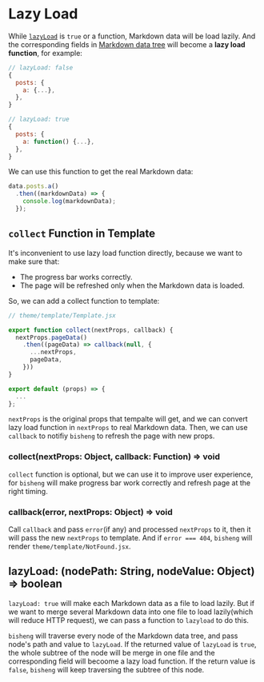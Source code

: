 # Lazy Load

While [`lazyLoad`](https://github.com/benjycui/bisheng#lazyload-boolean--nodepath-nodevalue--boolean) is `true` or a function, Markdown data will be load lazily. And the corresponding fields in [Markdown data tree](https://github.com/benjycui/bisheng#source-string--arraystring--object-category-string--arraystring) will become a **lazy load function**, for example:

```js
// lazyLoad: false
{
  posts: {
    a: {...},
  },
}

// lazyLoad: true
{
  posts: {
    a: function() {...},
  },
}
```

We can use this function to get the real Markdown data:

```js
data.posts.a()
  .then((markdownData) => {
    console.log(markdownData);
  });
```

## `collect` Function in Template

It's inconvenient to use lazy load function directly, because we want to make sure that:
* The progress bar works correctly.
* The page will be refreshed only when the Markdown data is loaded.

So, we can add a collect function to template:

```js
// theme/template/Template.jsx

export function collect(nextProps, callback) {
  nextProps.pageData()
    .then((pageData) => callback(null, {
      ...nextProps,
      pageData,
    }))
}

export default (props) => {
  ...
};
```

`nextProps` is the original props that tempalte will get, and we can convert lazy load function in `nextProps` to real Markdown data. Then, we can use `callback` to notifiy `bisheng` to refresh the page with new props.

### collect(nextProps: Object, callback: Function) => void

`collect` function is optional, but we can use it to improve user experience, for `bisheng` will make progress bar work correctly and refresh page at the right timing.

### callback(error, nextProps: Object) => void

Call `callback` and pass `error`(if any) and processed `nextProps` to it, then it will pass the new `nextProps` to template. And if `error === 404`, `bisheng` will render `theme/template/NotFound.jsx`.

## lazyLoad: (nodePath: String, nodeValue: Object) => boolean

`lazyLoad: true` will make each Markdown data as a file to load lazily. But if we want to merge several Markdown data into one file to load lazily(which will reduce HTTP request), we can pass a function to `lazyload` to do this.

`bisheng` will traverse every node of the Markdown data tree, and pass node's path and value to `lazyLoad`. If the returned value of `lazyLoad` is `true`, the whole subtree of the node will be merge in one file and the corresponding field will becoome a lazy load function. If the return value is `false`, `bisheng` will keep traversing the subtree of this node.
